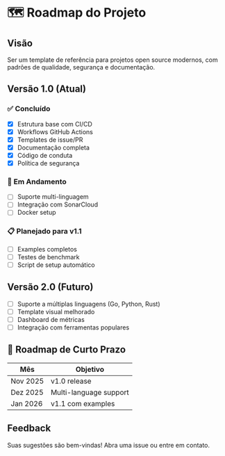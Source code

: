 # 🗺️ Roadmap do Projeto

## Visão

Ser um template de referência para projetos open source modernos, com padrões de qualidade, segurança e documentação.

## Versão 1.0 (Atual)

### ✅ Concluído
- [x] Estrutura base com CI/CD
- [x] Workflows GitHub Actions
- [x] Templates de issue/PR
- [x] Documentação completa
- [x] Código de conduta
- [x] Política de segurança

### 🔄 Em Andamento
- [ ] Suporte multi-linguagem
- [ ] Integração com SonarCloud
- [ ] Docker setup

### 📋 Planejado para v1.1
- [ ] Examples completos
- [ ] Testes de benchmark
- [ ] Script de setup automático

## Versão 2.0 (Futuro)

- [ ] Suporte a múltiplas linguagens (Go, Python, Rust)
- [ ] Template visual melhorado
- [ ] Dashboard de métricas
- [ ] Integração com ferramentas populares

## 🎯 Roadmap de Curto Prazo

| Mês | Objetivo |
|-----|----------|
| Nov 2025 | v1.0 release |
| Dez 2025 | Multi-language support |
| Jan 2026 | v1.1 com examples |

## Feedback

Suas sugestões são bem-vindas! Abra uma issue ou entre em contato.
